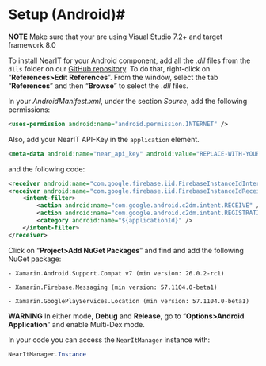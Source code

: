# Setup (Android)#

**NOTE** Make sure that your are using Visual Studio 7.2+ and target framework 8.0

To install NearIT for your Android component, add all the *.dll* files from the `dlls` folder on our <a href="https://github.com/nearit/Xamarin-SDK/" target="_blank">GitHub repository</a>. To do that, right-click on “**References>Edit References**”. From the window, select the tab “**References**” and then “**Browse**” to select the *.dll* files.

In your *AndroidManifest.xml*, under the section *Source*, add the following permissions:
```xml
<uses-permission android:name="android.permission.INTERNET" />
```
Also, add your NearIT API-Key in the `application` element.
```xml
<meta-data android:name="near_api_key" android:value="REPLACE-WITH-YOUR-KEY" />
```
and the following code:
```xml
<receiver android:name="com.google.firebase.iid.FirebaseInstanceIdInternalReceiver" android:exported="false" />
<receiver android:name="com.google.firebase.iid.FirebaseInstanceIdReceiver" android:exported="true" 							android:permission="com.google.android.c2dm.permission.SEND">
	<intent-filter>
		<action android:name="com.google.android.c2dm.intent.RECEIVE" />
		<action android:name="com.google.android.c2dm.intent.REGISTRATION" />
		<category android:name="${applicationId}" />
	</intent-filter>
</receiver>
```

Click on “**Project>Add NuGet Packages**” and find and add the following NuGet package:
```
- Xamarin.Android.Support.Compat v7 (min version: 26.0.2-rc1)

- Xamarin.Firebase.Messaging (min version: 57.1104.0-beta1)

- Xamarin.GooglePlayServices.Location (min version: 57.1104.0-beta1)
```

**WARNING**
In either mode, **Debug** and **Release**, go to “**Options>Android Application**” and enable Multi-Dex mode.

In your code you can access the `NearItManager` instance with:
```csharp
NearItManager.Instance
```
